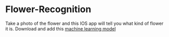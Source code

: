 # Flower-Recognition
Take a photo of the flower and this IOS app will tell you what kind of flower it is.
Download and add this [machine learning model](https://goo.gl/QBCzPM)
